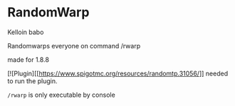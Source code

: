 # RandomWarp
Kelloin babo


Randomwarps everyone on command /rwarp <world>

made for 1.8.8

[![Plugin][[https://www.spigotmc.org/resources/randomtp.31056/]]
needed to run the plugin.

``/rwarp`` is only executable by console
